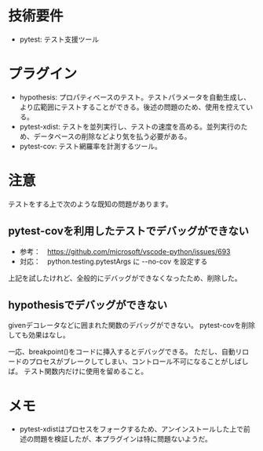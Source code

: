 
# 技術要件
- pytest: テスト支援ツール


# プラグイン
- hypothesis: プロパティベースのテスト。テストパラメータを自動生成し、より広範囲にテストすることができる。後述の問題のため、使用を控えている。
- pytest-xdist: テストを並列実行し、テストの速度を高める。並列実行のため、データベースの削除などより気を払う必要がある。
- pytest-cov: テスト網羅率を計測するツール。

# 注意
テストをする上で次のような既知の問題があります。

## pytest-covを利用したテストでデバッグができない
- 参考：　<https://github.com/microsoft/vscode-python/issues/693>
- 対応：　python.testing.pytestArgs に --no-cov を設定する

上記を試したけれど、全般的にデバッグができなくなったため、削除した。

## hypothesisでデバッグができない
givenデコレータなどに囲まれた関数のデバッグができない。
pytest-covを削除しても効果はなし。

一応、breakpoint()をコードに挿入するとデバッグできる。
ただし、自動リロードのプロセスがブレークしてしまい、コントロール不可になることがしばしば。
テスト関数内だけに使用を留めること。


# メモ
- pytest-xdistはプロセスをフォークするため、アンインストールした上で前述の問題を検証したが、本プラグインは特に問題ないようだ。